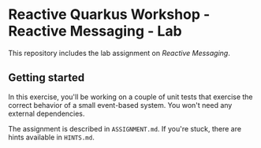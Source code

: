 # Reactive Quarkus Workshop - Reactive Messaging - Lab

This repository includes the lab assignment on _Reactive Messaging_.

## Getting started

In this exercise, you'll be working on a couple of unit tests that exercise the correct behavior of a small event-based system. You won't need any external dependencies.

The assignment is described in `ASSIGNMENT.md`. If you're stuck, there are hints available in `HINTS.md`.
